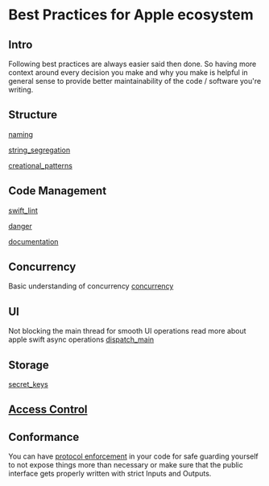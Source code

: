 # Best Practices for Apple ecosystem

## Intro

Following best practices are always easier said then done. So having more context around every decision you make and why you make is helpful in general sense to provide better maintainability of the code / software you're writing.

## Structure 

[naming](naming.md)

[string_segregation](string_segregation.md)

[creational_patterns](creational_patterns.md)

## Code Management

[swift_lint](swift_lint.md)

[danger](danger.md)

[documentation](ios/lifecycle/documentation.md)

## Concurrency 

Basic understanding of concurrency
[concurrency](concurrency.md)

## UI 

Not blocking the main thread for smooth UI operations read more about apple swift async operations [dispatch_main](dispatch_main.md)


## Storage

[secret_keys](secret_keys.md)


##  [Access Control](ios/swift/access_control.md)

## Conformance

You can have [protocol enforcement](protocol.md) in your code for safe guarding yourself to not expose things more than necessary or make sure that the public interface gets properly written with strict Inputs and Outputs.

